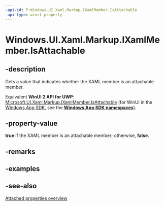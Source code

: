 ```yaml
---
-api-id: P:Windows.UI.Xaml.Markup.IXamlMember.IsAttachable
-api-type: winrt property
---
```


<!-- Property syntax
public bool IsAttachable { get; }
-->

# Windows.UI.Xaml.Markup.IXamlMember.IsAttachable

## -description
Gets a value that indicates whether the XAML member is an attachable member.

Equivalent **WinUI 2 API for UWP**: [Microsoft.UI.Xaml.Markup.IXamlMember.IsAttachable](/windows/winui/api/microsoft.ui.xaml.markup.ixamlmember.isattachable) (for WinUI in the [Windows App SDK](/windows/apps/windows-app-sdk/), see the **[Windows App SDK namespaces](/windows/windows-app-sdk/api/winrt/)**).

## -property-value
**true** if the XAML member is an attachable member; otherwise, **false**.

## -remarks

## -examples

## -see-also
[Attached properties overview](/windows/uwp/xaml-platform/attached-properties-overview)
